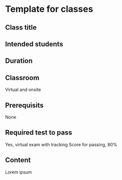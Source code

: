 # Template for classes  

## Class title

## Intended students

## Duration


## Classroom
Virtual and onsite

## Prerequisits
None

## Required test to pass
Yes, virtual exam with tracking
Score for passing, 80%

## Content  
Lorem ipsum
